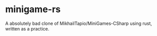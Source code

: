 # minigame-rs
A absolutely bad clone of MikhailTapio/MiniGames-CSharp using rust, written as a practice.
